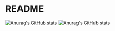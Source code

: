 # README
[![Anurag's GitHub stats](https://github-readme-stats.vercel.app/api?username=suanyuan)](https://github.com/anuraghazra/github-readme-stats)
![Anurag's GitHub stats](https://github-readme-stats.vercel.app/api?username=anuraghazra&hide=contribs,prs)
